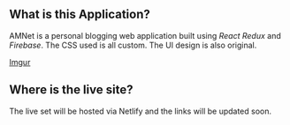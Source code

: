 
## What is this Application?
AMNet is a personal blogging web application built using  *React* *Redux* and *Firebase*. The CSS used is all custom. The UI design is also original. 

[Imgur](https://imgur.com/z5ydK8F)
## Where is the live site? 
The live set  will be hosted via Netlify and the links  will be updated soon.  